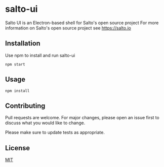 # salto-ui

Salto UI is an Electron-based shell for Salto's open source project
For more information on Salto's open source project see https://salto.io

## Installation

Use npm to install and run salto-ui

```
npm start
```

## Usage

```
npm install
```

## Contributing
Pull requests are welcome. For major changes, please open an issue first to discuss what you would like to change.

Please make sure to update tests as appropriate.

## License
[MIT](https://choosealicense.com/licenses/mit/)